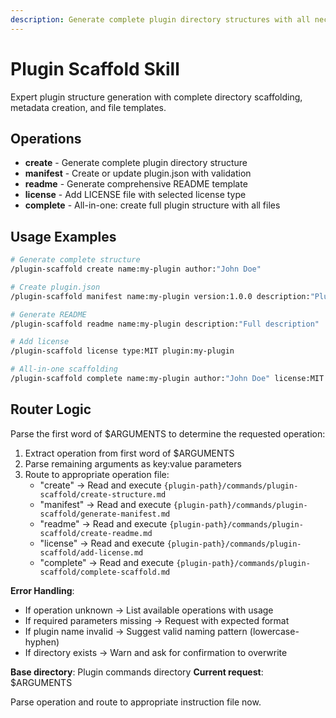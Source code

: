 ```yaml
---
description: Generate complete plugin directory structures with all necessary files and proper scaffolding
---
```


# Plugin Scaffold Skill

Expert plugin structure generation with complete directory scaffolding, metadata creation, and file templates.

## Operations

- **create** - Generate complete plugin directory structure
- **manifest** - Create or update plugin.json with validation
- **readme** - Generate comprehensive README template
- **license** - Add LICENSE file with selected license type
- **complete** - All-in-one: create full plugin structure with all files

## Usage Examples

```bash
# Generate complete structure
/plugin-scaffold create name:my-plugin author:"John Doe"

# Create plugin.json
/plugin-scaffold manifest name:my-plugin version:1.0.0 description:"Plugin description" license:MIT

# Generate README
/plugin-scaffold readme name:my-plugin description:"Full description"

# Add license
/plugin-scaffold license type:MIT plugin:my-plugin

# All-in-one scaffolding
/plugin-scaffold complete name:my-plugin author:"John Doe" license:MIT description:"Complete plugin"
```

## Router Logic

Parse the first word of $ARGUMENTS to determine the requested operation:

1. Extract operation from first word of $ARGUMENTS
2. Parse remaining arguments as key:value parameters
3. Route to appropriate operation file:
   - "create" → Read and execute `{plugin-path}/commands/plugin-scaffold/create-structure.md`
   - "manifest" → Read and execute `{plugin-path}/commands/plugin-scaffold/generate-manifest.md`
   - "readme" → Read and execute `{plugin-path}/commands/plugin-scaffold/create-readme.md`
   - "license" → Read and execute `{plugin-path}/commands/plugin-scaffold/add-license.md`
   - "complete" → Read and execute `{plugin-path}/commands/plugin-scaffold/complete-scaffold.md`

**Error Handling**:
- If operation unknown → List available operations with usage
- If required parameters missing → Request with expected format
- If plugin name invalid → Suggest valid naming pattern (lowercase-hyphen)
- If directory exists → Warn and ask for confirmation to overwrite

**Base directory**: Plugin commands directory
**Current request**: $ARGUMENTS

Parse operation and route to appropriate instruction file now.
